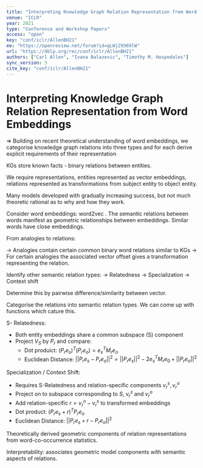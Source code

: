 ```yaml
---
title: "Interpreting Knowledge Graph Relation Representation from Word Embeddings."
venue: "ICLR"
year: 2021
type: "Conference and Workshop Papers"
access: "open"
key: "conf/iclr/AllenBH21"
ee: "https://openreview.net/forum?id=gLWj29369lW"
url: "https://dblp.org/rec/conf/iclr/AllenBH21"
authors: ["Carl Allen", "Ivana Balazevic", "Timothy M. Hospedales"]
sync_version: 3
cite_key: "conf/iclr/AllenBH21"
---
```

# Interpreting Knowledge Graph Relation Representation from Word Embeddings

=> Building on recent theoretical understanding of word embeddings, we categorise knowledge graph relations into three types and for each derive explicit requirements of their representation


KGs store known facts - binary relations between entities.

We require representations, entities represented as vector embeddings, relations represented as transformations from subject entity to object entity.

Many models developed with gradually increasing success, but not much theoretic rational as to why and how they work.

Consider word embeddings: word2vec . The semantic relations between words manifest as geometric relationships between embeddings. Similar words have close embeddings.

From analogies to relations:

 -> Analogies contain certain common binary word relations similar to KGs
 -> For certain analogies the associated vector offset gives a transformation representing the relation.


 Identify other semantic relation types:
  -> Relatedness
  -> Specialization
  -> Context shift

  Determine this by pairwise difference/similarity between vector.

  Categorise the relations into semantic relation types. We can come up with functions which cature this.

  S- Relatedness:
   - Both entity embeddings share a common subspace (S) component
   - Project $V_S$ by $P_r$ and compare:
	   - Dot produict: $(P_r e_s)^T(P_r e_o) = e_s^T M_r e_o$
	   - Euclidean Distance: $||P_r e_s - P_r e_o||^2 = ||P_r e_s||^2 - 2e_s^T M_r e_0 + ||P_r e_o||^2$

  Specialization / Context Shift:
   - Requires S-Relatedness and relation-specific components $v_r^s, v_r^o$
   - Project on to subspace corresponding to $S$, $v_r^s$ and $v_r^o$
   - Add relation-specific $r = v_r^o - v_r^s$ to transformed embeddings
   - Dot product: $(P_r e_s + r)^T P_r e_o$
   - Euclidean Distance: $||P_r e_s + r - P_r e_o||^2$


Theoretically derived geometric components of relation representations from word-co-occurrence statistics.

Interpretability: associates geometric model components with semantic aspects of relations.